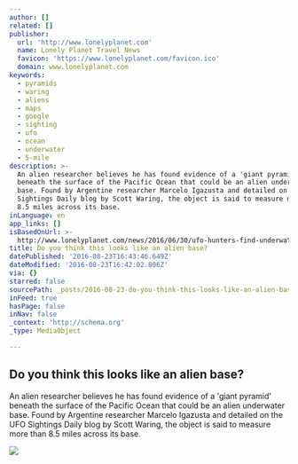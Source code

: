 ```yaml
---
author: []
related: []
publisher:
  url: 'http://www.lonelyplanet.com'
  name: Lonely Planet Travel News
  favicon: 'https://www.lonelyplanet.com/favicon.ico'
  domain: www.lonelyplanet.com
keywords:
  - pyramids
  - waring
  - aliens
  - maps
  - google
  - sighting
  - ufo
  - ocean
  - underwater
  - 5-mile
description: >-
  An alien researcher believes he has found evidence of a 'giant pyramid'
  beneath the surface of the Pacific Ocean that could be an alien underwater
  base. Found by Argentine researcher Marcelo Igazusta and detailed on the UFO
  Sightings Daily blog by Scott Waring, the object is said to measure more than
  8.5 miles across its base.
inLanguage: en
app_links: []
isBasedOnUrl: >-
  http://www.lonelyplanet.com/news/2016/06/30/ufo-hunters-find-underwater-alien-base/
title: Do you think this looks like an alien base?
datePublished: '2016-08-23T16:43:46.649Z'
dateModified: '2016-08-23T16:42:02.806Z'
via: {}
starred: false
sourcePath: _posts/2016-08-23-do-you-think-this-looks-like-an-alien-base.md
inFeed: true
hasPage: false
inNav: false
_context: 'http://schema.org'
_type: MediaObject

---
```

<article style=""><h1>Do you think this looks like an alien base?</h1><p>An alien researcher believes he has found evidence of a 'giant pyramid' beneath the surface of the Pacific Ocean that could be an alien underwater base. Found by Argentine researcher Marcelo Igazusta and detailed on the UFO Sightings Daily blog by Scott Waring, the object is said to measure more than 8.5 miles across its base.</p><img src="http://www.lonelyplanet.com/news/wp-content/uploads/2016/06/Googlemaps-1.jpg" /></article>